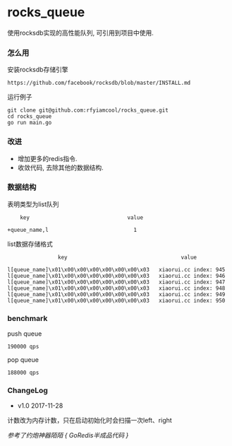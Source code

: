 # rocks_queue

使用rocksdb实现的高性能队列, 可引用到项目中使用.

### 怎么用

安装rocksdb存储引擎

```
https://github.com/facebook/rocksdb/blob/master/INSTALL.md
```

运行例子

```
git clone git@github.com:rfyiamcool/rocks_queue.git
cd rocks_queue
go run main.go
```

### 改进

* 增加更多的redis指令.
* 收敛代码, 去除其他的数据结构.

### 数据结构

表明类型为list队列

```
    key                               value

+queue_name,l                           1
```

list数据存储格式

```
                key                                    value

l[queue_name]\x01\x00\x00\x00\x00\x00\x00\x03   xiaorui.cc index: 945
l[queue_name]\x01\x00\x00\x00\x00\x00\x00\x03   xiaorui.cc index: 946
l[queue_name]\x01\x00\x00\x00\x00\x00\x00\x03   xiaorui.cc index: 947
l[queue_name]\x01\x00\x00\x00\x00\x00\x00\x03   xiaorui.cc index: 948
l[queue_name]\x01\x00\x00\x00\x00\x00\x00\x03   xiaorui.cc index: 949
l[queue_name]\x01\x00\x00\x00\x00\x00\x00\x03   xiaorui.cc index: 950

```

### benchmark

push queue

```
190000 qps
```

pop queue

```
188000 qps
```

### ChangeLog

* v1.0 2017-11-28

计数改为内存计数，只在启动初始化时会扫描一次left、right

*参考了约炮神器陌陌 { GoRedis半成品代码 }*
